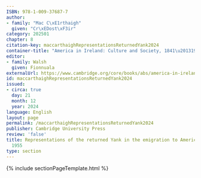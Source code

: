 ```yaml
---
ISBN: 978-1-009-37687-7
author:
- family: "Mac C\xE1rthaigh"
  given: "Cr\xEDost\xF3ir"
category: 202501
chapter: 8
citation-key: maccarthaighRepresentationsReturnedYank2024
container-title: "America in Ireland: Culture and Society, 1841\u20131925"
editor:
- family: Walsh
  given: Fionnuala
externalUrl: https://www.cambridge.org/core/books/abs/america-in-ireland/representations-of-the-returned-yank-in-the-emigration-to-america-questionnaire-1955/AB659994DED4DE8999F6DA22AE057526
id: maccarthaighRepresentationsReturnedYank2024
issued:
- circa: true
  day: 21
  month: 12
  year: 2024
language: English
layout: page
permalink: /maccarthaighRepresentationsReturnedYank2024
publisher: Cambridge University Press
review: 'false'
title: Representations of the returned Yank in the emigration to America questionnaire,
  1955
type: section
---
```

{% include sectionPageTemplate.html %}